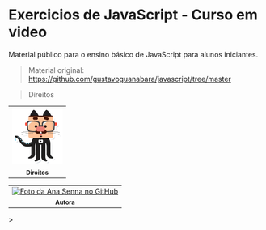 # Exercicios de JavaScript - Curso em video

Material público para o ensino básico de JavaScript para alunos iniciantes. 
> Material original: https://github.com/gustavoguanabara/javascript/tree/master

> Direitos
<table>
  <tr>
    <td align="center">
      <a href="https://github.com/gustavoguanabara">
        <img src="img/mascote.png" width="100px;" alt="Mascote Gustavo Guanabara"/><br>
        <sub>
          <b>Direitos</b>
        </sub>
      </a>
    </td>
  </tr>
</table>
<table>
  <tr>
    <td align="center">
      <a href="https://github.com/Anasenna01">
        <img src="https://github.com/Anasenna01/Portfolio/assets/109535627/e7d9318f-2280-4317-94e7-ce4dd922e76e" width="100px;" alt="Foto da Ana Senna no GitHub"/><br>
        <sub>
          <b>Autora</b>
        </sub>
      </a>
    </td>
  </tr>
</table>>

